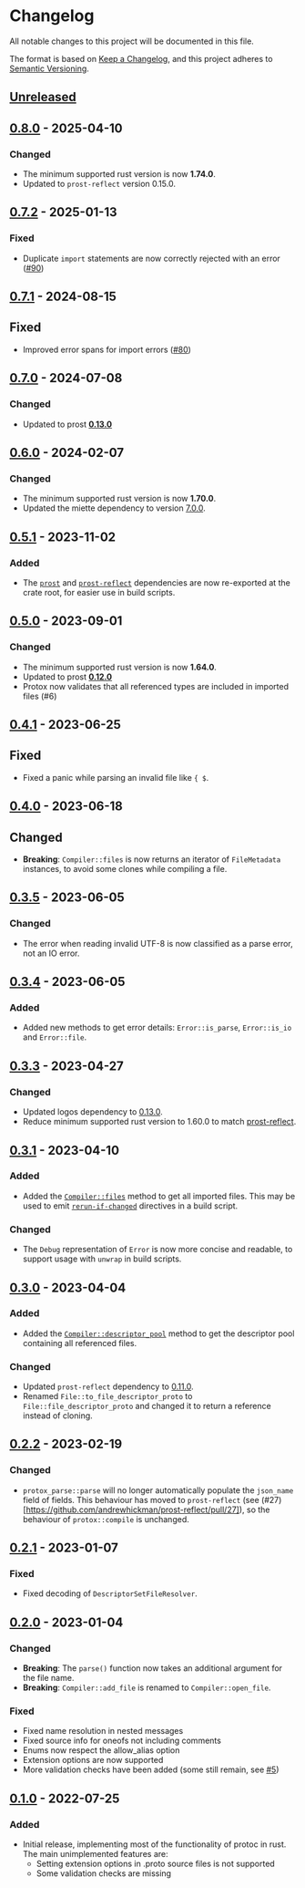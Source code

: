 # Changelog

All notable changes to this project will be documented in this file.

The format is based on [Keep a Changelog](https://keepachangelog.com/en/1.0.0/),
and this project adheres to [Semantic Versioning](https://semver.org/spec/v2.0.0.html).

## [Unreleased]

## [0.8.0] - 2025-04-10

### Changed

- The minimum supported rust version is now **1.74.0**.
- Updated to `prost-reflect` version 0.15.0.

## [0.7.2] - 2025-01-13

### Fixed

- Duplicate `import` statements are now correctly rejected with an error ([#90](https://github.com/andrewhickman/protox/pull/90))

## [0.7.1] - 2024-08-15

## Fixed

- Improved error spans for import errors ([#80](https://github.com/andrewhickman/protox/pull/80))

## [0.7.0] - 2024-07-08

### Changed
- Updated to prost [**0.13.0**](https://github.com/tokio-rs/prost/releases/tag/v0.13.0)

## [0.6.0] - 2024-02-07

### Changed

- The minimum supported rust version is now **1.70.0**.
- Updated the miette dependency to version [7.0.0](https://crates.io/crates/miette/7.0.0).

## [0.5.1] - 2023-11-02

### Added

- The [`prost`](https://crates.io/crates/prost) and [`prost-reflect`](https://crates.io/crates/prost-reflect) dependencies are now re-exported at the crate root, for easier use in build scripts.

## [0.5.0] - 2023-09-01

### Changed

- The minimum supported rust version is now **1.64.0**.
- Updated to prost [**0.12.0**](https://github.com/tokio-rs/prost/releases/tag/v0.12.0)
- Protox now validates that all referenced types are included in imported files (#6)

## [0.4.1] - 2023-06-25

## Fixed

- Fixed a panic while parsing an invalid file like `{ $`.

## [0.4.0] - 2023-06-18

## Changed

- **Breaking**: `Compiler::files` is now returns an iterator of `FileMetadata` instances, to avoid some clones while compiling a file.

## [0.3.5] - 2023-06-05

### Changed

- The error when reading invalid UTF-8 is now classified as a parse error, not an IO error.

## [0.3.4] - 2023-06-05

### Added

- Added new methods to get error details: `Error::is_parse`, `Error::is_io` and `Error::file`.

## [0.3.3] - 2023-04-27

### Changed

- Updated logos dependency to [0.13.0](https://github.com/maciejhirsz/logos/releases/tag/v0.13).
- Reduce minimum supported rust version to 1.60.0 to match [prost-reflect](https://crates.io/crates/prost-reflect).

## [0.3.1] - 2023-04-10

### Added

- Added the [`Compiler::files`](https://docs.rs/protox/latest/protox/struct.Compiler.html#method.files) method to get all imported files. This may be used to emit [`rerun-if-changed`](https://doc.rust-lang.org/cargo/reference/build-scripts.html#rerun-if-changed) directives in a build script.

### Changed

- The `Debug` representation of `Error` is now more concise and readable, to support usage with `unwrap` in build scripts.

## [0.3.0] - 2023-04-04

### Added

- Added the [`Compiler::descriptor_pool`](https://docs.rs/protox/latest/protox/struct.Compiler.html#method.descriptor_pool) method to get the descriptor pool containing all referenced files.

### Changed

- Updated `prost-reflect` dependency to [0.11.0](https://crates.io/crates/prost-reflect/0.11.0).
- Renamed `File::to_file_descriptor_proto` to `File::file_descriptor_proto` and changed it to return a reference instead of cloning.

## [0.2.2] - 2023-02-19

### Changed

- `protox_parse::parse` will no longer automatically populate the `json_name` field of fields. This behaviour has moved to `prost-reflect` (see (#27)[https://github.com/andrewhickman/prost-reflect/pull/27]), so the behaviour of `protox::compile` is unchanged.

## [0.2.1] - 2023-01-07

### Fixed

- Fixed decoding of `DescriptorSetFileResolver`.

## [0.2.0] - 2023-01-04

### Changed

- **Breaking**: The `parse()` function now takes an additional argument for the file name.
- **Breaking**: `Compiler::add_file` is renamed to `Compiler::open_file`.

### Fixed

- Fixed name resolution in nested messages
- Fixed source info for oneofs not including comments
- Enums now respect the allow_alias option
- Extension options are now supported
- More validation checks have been added (some still remain, see [#5](https://github.com/andrewhickman/prost-reflect/issues/5))

## [0.1.0] - 2022-07-25

### Added

- Initial release, implementing most of the functionality of protoc in rust. The main unimplemented features are:
  - Setting extension options in .proto source files is not supported
  - Some validation checks are missing

[Unreleased]: https://github.com/andrewhickman/protox/compare/0.8.0...HEAD
[0.8.0]: https://github.com/andrewhickman/protox/compare/0.7.2...0.8.0
[0.7.2]: https://github.com/andrewhickman/protox/compare/0.7.1...0.7.2
[0.7.1]: https://github.com/andrewhickman/protox/compare/0.7.0...0.7.1
[0.7.0]: https://github.com/andrewhickman/protox/compare/0.6.1...0.7.0
[0.6.1]: https://github.com/andrewhickman/protox/compare/0.6.0...0.6.1
[0.6.0]: https://github.com/andrewhickman/protox/compare/0.5.1...0.6.0
[0.5.1]: https://github.com/andrewhickman/protox/compare/0.5.0...0.5.1
[0.5.0]: https://github.com/andrewhickman/protox/compare/0.4.1...0.5.0
[0.4.1]: https://github.com/andrewhickman/protox/compare/0.4.0...0.4.1
[0.4.0]: https://github.com/andrewhickman/protox/compare/0.3.5...0.4.0
[0.3.5]: https://github.com/andrewhickman/protox/compare/0.3.4...0.3.5
[0.3.4]: https://github.com/andrewhickman/protox/compare/0.3.3...0.3.4
[0.3.3]: https://github.com/andrewhickman/protox/compare/0.3.1...0.3.3
[0.3.1]: https://github.com/andrewhickman/protox/compare/0.3.0...0.3.1
[0.3.0]: https://github.com/andrewhickman/protox/compare/0.2.2...0.3.0
[0.2.2]: https://github.com/andrewhickman/protox/compare/0.2.1...0.2.2
[0.2.1]: https://github.com/andrewhickman/protox/compare/0.2.0...0.2.1
[0.2.0]: https://github.com/andrewhickman/protox/compare/0.1.0...0.2.0
[0.1.0]: https://github.com/andrewhickman/protox/compare/0.0.0...0.1.0